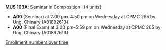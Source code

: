 **MUS 103A**: Seminar in Composition I (4 units)

- **A00** (Seminar) at 2:00 pm–4:50 pm on Wednesday at CPMC 265 by Ung, Chinary (A01892613)
- **A00** (Final Exam) at 3:00 pm–5:59 pm on Wednesday at CPMC 265 by Ung, Chinary (A01892613)

[Enrollment numbers over time](./MUS103A.tsv)
